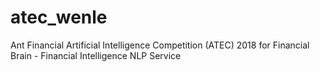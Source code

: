 # atec_wenle
Ant Financial Artificial Intelligence Competition (ATEC) 2018 for Financial Brain - Financial Intelligence NLP Service
